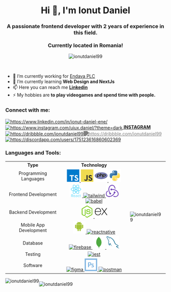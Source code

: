<h1 align="center">Hi 👋, I'm Ionut Daniel</h1>
<h3 align="center">A passionate frontend developer with 2 years of experience in this field. <br/><br/> Currently located in Romania!</h3>
<p align="center"> <img src="https://komarev.com/ghpvc/?username=ionutdaniel99&label=Profile%20views&color=0e75b6&style=flat" alt="ionutdaniel99" /> </p>
<br />

- 🔭 I’m currently working for [Endava PLC](https://www.endava.com/)
- 🌱 I’m currently learning **Web Design and NextJs**
- 📫 Here you can reach me **[Linkedin](https://www.linkedin.com/in/ionut-daniel-ene/)**
- ⚡ My hobbies are **to play videogames and spend time with people.**

<h3 align="left">Connect with me:</h3>
<p align="left">
    <a href="https://linkedin.com/in/https://www.linkedin.com/in/ionut-daniel-ene/" target="blank"><img align="center" src="https://content.linkedin.com/content/dam/me/brand/en-us/brand-home/illustrations/dsk-e6.svg.original.svg" alt="https://www.linkedin.com/in/ionut-daniel-ene/" height="30" width="150" /></a>
    <a href="https://instagram.com/https://www.instagram.com/uiux.daniel/?theme=dark" target="blank"><img align="center" src="https://raw.githubusercontent.com/rahuldkjain/github-profile-readme-generator/master/src/images/icons/Social/instagram.svg" alt="https://www.instagram.com/uiux.daniel/?theme=dark" height="30" width="40" /> <b> INSTAGRAM </b></a>
    <a href="https://dribbble.com/https://dribbble.com/ionutdaniel99" target="blank"><img align="center" src="https://raw.githubusercontent.com/rahuldkjain/github-profile-readme-generator/master/src/images/icons/Social/dribbble.svg" alt="https://dribbble.com/ionutdaniel99" height="30" width="40" /><img align="center" src="https://cdn.dribbble.com/assets/dribbble-logo-f36c2c17cccf1a4802a42c31e4dd7ba745d65d6cbc7ccab13a76c2930fd00db3.svg" alt="https://dribbble.com/ionutdaniel99" height="40" width="100" style="filter: invert(50%)"/></a>
    <a href="https://discord.gg/https://discordapp.com/users/175123616860602369" target="blank"><img align="center" src="https://assets-global.website-files.com/6257adef93867e50d84d30e2/636e0b5061df29d55a92d945_full_logo_blurple_RGB.svg" alt="https://discordapp.com/users/175123616860602369" height="30" width="150" /></a>
</p>
<h3 align="left">Languages and Tools:</h3>

<table>
    <tr>
        <td style="text-align: center;"><b>Type</b></td>
        <td style="text-align: center;"><b>Technology</b></td>
        <td rowspan="8" style="height: 100%; border:none">
            <img src="https://github-readme-stats.vercel.app/api/top-langs/?username=ionutdaniel99&hide=blade,php,shaderLab,hlsl,java,c++&langs_count=4" alt="ionutdaniel99" />
        </td>
    </tr>
    <tr>
        <td style="text-align: center;">Programming Languages</td>
        <td style="text-align: center;">
            <a href="https://www.typescriptlang.org/" target="_blank" rel="noreferrer"> <img src="https://raw.githubusercontent.com/devicons/devicon/master/icons/typescript/typescript-original.svg" alt="typescript" width="40" height="40" /> </a>     <a href="https://developer.mozilla.org/en-US/docs/Web/JavaScript" target="_blank" rel="noreferrer"><img src="https://raw.githubusercontent.com/devicons/devicon/master/icons/javascript/javascript-original.svg" alt="javascript" width="40" height="40" /></a>     <a href="https://www.php.net" target="_blank" rel="noreferrer"> <img src="https://raw.githubusercontent.com/devicons/devicon/master/icons/php/php-original.svg" alt="php" width="40" height="40" /> </a>     <a href="https://www.python.org" target="_blank" rel="noreferrer"> <img src="https://raw.githubusercontent.com/devicons/devicon/master/icons/python/python-original.svg" alt="python" width="40" height="40" /> </a>
        </td>
    </tr>
    <tr>
        <td style="text-align: center;">Frontend Development</td>
        <td style="text-align: center;"><a href="https://reactjs.org/" target="_blank" rel="noreferrer"> <img src="https://raw.githubusercontent.com/devicons/devicon/master/icons/react/react-original-wordmark.svg" alt="react" width="40" height="40" /> </a> <a href="https://tailwindcss.com/" target="_blank" rel="noreferrer"> <img src="https://www.vectorlogo.zone/logos/tailwindcss/tailwindcss-icon.svg" alt="tailwind" width="40" height="40"/> </a> <a href="https://redux.js.org" target="_blank" rel="noreferrer"> <img src="https://raw.githubusercontent.com/devicons/devicon/master/icons/redux/redux-original.svg" alt="redux" width="40" height="40"/> </a> <a href="https://babeljs.io/" target="_blank" rel="noreferrer"> <img src="https://www.vectorlogo.zone/logos/babeljs/babeljs-icon.svg" alt="babel" width="40" height="40" /> </a></td>
    </tr>
    <tr>
        <td style="text-align: center;">Backend Development</td>
        <td style="text-align: center;"><a href="https://nodejs.org" target="_blank" rel="noreferrer"> <img src="https://raw.githubusercontent.com/devicons/devicon/master/icons/nodejs/nodejs-plain.svg" alt="nodejs" width="40" height="40" /> </a> <a href="https://expressjs.com" target="_blank" rel="noreferrer"> <img src="https://raw.githubusercontent.com/devicons/devicon/master/icons/express/express-original.svg" alt="express" width="40" height="40" /> </a></td>
    </tr>
    <tr>
        <td style="text-align: center;">Mobile App Development</td>
        <td style="text-align: center;"><a href="https://developer.android.com" target="_blank" rel="noreferrer"> <img src="https://raw.githubusercontent.com/devicons/devicon/master/icons/android/android-original-wordmark.svg" alt="android" width="40" height="40" /> </a>     <a href="https://reactnative.dev/" target="_blank" rel="noreferrer"> <img src="https://reactnative.dev/img/header_logo.svg" alt="reactnative" width="40" height="40" /> </a></td>
    </tr>
    <tr>
        <td style="text-align: center;">Database</td>
        <td style="text-align: center;"><a href="https://firebase.google.com/" target="_blank" rel="noreferrer"> <img src="https://www.vectorlogo.zone/logos/firebase/firebase-icon.svg" alt="firebase" width="40" height="40" /> </a> <a href="https://www.mongodb.com/" target="_blank" rel="noreferrer"> <img src="https://raw.githubusercontent.com/devicons/devicon/master/icons/mongodb/mongodb-plain.svg" alt="mongodb" width="40" height="40" /> </a>      <a href="https://www.mysql.com/" target="_blank" rel="noreferrer"> <img src="https://raw.githubusercontent.com/devicons/devicon/master/icons/mysql/mysql-plain.svg" alt="mysql" width="40" height="40" /> </a></td>
    </tr>
    <tr>
        <td style="text-align: center;">Testing</td>
        <td style="text-align: center;"><a href="https://jestjs.io" target="_blank" rel="noreferrer"> <img src="https://www.vectorlogo.zone/logos/jestjsio/jestjsio-icon.svg" alt="jest" width="40" height="40" /> </a></td>
    </tr>
    <tr>
        <td style="text-align: center;">Software</td>
        <td style="text-align: center;"><a href="https://www.figma.com/" target="_blank" rel="noreferrer"> <img src="https://www.vectorlogo.zone/logos/figma/figma-icon.svg" alt="figma" width="40" height="40" /> </a> <a href="https://www.photoshop.com/en" target="_blank" rel="noreferrer"> <img src="https://raw.githubusercontent.com/devicons/devicon/master/icons/photoshop/photoshop-line.svg" alt="photoshop" width="40" height="40"/> </a>  <a href="https://postman.com" target="_blank" rel="noreferrer"> <img src="https://www.vectorlogo.zone/logos/getpostman/getpostman-icon.svg" alt="postman" width="40" height="40"/> </a></td>
    </tr>
</table>

<p><img align="left" src="https://github-readme-stats.vercel.app/api?username=ionutdaniel99&show_icons=true&locale=en" alt="ionutdaniel99" /></p>
<p><img align="left" style="margin-top: 10px" src="https://github-readme-streak-stats.herokuapp.com/?user=ionutdaniel99&" alt="ionutdaniel99" /></p>



